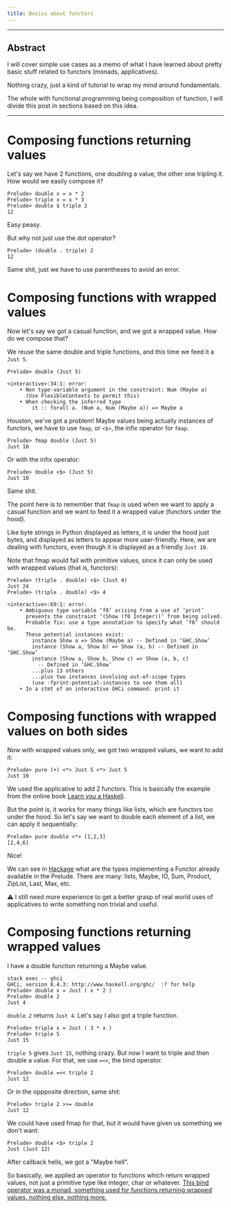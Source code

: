 ```yaml
---
title: Basics about functors
---
```



---
## Abstract

I will cover simple use cases as a memo of what I have learned about
pretty basic stuff related to functors (monads, applicatives).

Nothing crazy, just a kind of tutorial to wrap my mind around
fundamentals.

The whole with functional programming being composition of function, I
will divide this post in sections based on this idea.

---

# Composing functions returning values

Let's say we have 2 functions, one doubling a value, the other one
tripling it. How would we easily compose it?

```
Prelude> double x = x * 2
Prelude> triple x = x * 3
Prelude> double $ triple 2
12
```
Easy peasy.

But why not just use the dot operator?
```
Prelude> (double . triple) 2
12
```
Same shit, just we have to use parentheses to avoid an error.

# Composing functions with wrapped values

Now let's say we got a casual function, and we got a wrapped value. How do we compose that?

We reuse the same double and triple functions, and this time we feed it a `Just 5`.
```
Prelude> double (Just 5)

<interactive>:34:1: error:
    • Non type-variable argument in the constraint: Num (Maybe a)
      (Use FlexibleContexts to permit this)
    • When checking the inferred type
        it :: forall a. (Num a, Num (Maybe a)) => Maybe a
```

Houston, we've got a problem! Maybe values being actually instances of
functors, we have to use `fmap`, or `<$>`, the infix operator for
`fmap`.

```
Prelude> fmap double (Just 5)
Just 10
```

Or with the infix operator:
```
Prelude> double <$> (Just 5)
Just 10
```
Same shit.

The point here is to remember that `fmap` is used when we want to
apply a casual function and we want to feed it a wrapped value
(functors under the hood).

Like byte strings in Python displayed as letters, it is under the hood
just bytes, and displayed as letters to appear more
user-friendly. Here, we are dealing with functors, even though it is
displayed as a friendly `Just 10`.

Note that fmap would fail with primitive values, since it can only be
used with wrapped values (that is, functors):

```
Prelude> (triple . double) <$> (Just 4)
Just 24
Prelude> (triple . double) <$> 4

<interactive>:69:1: error:
    • Ambiguous type variable ‘f0’ arising from a use of ‘print’
      prevents the constraint ‘(Show (f0 Integer))’ from being solved.
      Probable fix: use a type annotation to specify what ‘f0’ should be.
      These potential instances exist:
        instance Show a => Show (Maybe a) -- Defined in ‘GHC.Show’
        instance (Show a, Show b) => Show (a, b) -- Defined in ‘GHC.Show’
        instance (Show a, Show b, Show c) => Show (a, b, c)
          -- Defined in ‘GHC.Show’
        ...plus 13 others
        ...plus two instances involving out-of-scope types
        (use -fprint-potential-instances to see them all)
    • In a stmt of an interactive GHCi command: print it

```

# Composing functions with wrapped values on both sides

Now with wrapped values only, we got two wrapped values, we want to add it:
```
Prelude> pure (+) <*> Just 5 <*> Just 5
Just 10
```

We used the applicative to add 2 functors. This is basically the
example from the online book [Learn you a
Haskell](http://learnyouahaskell.com/functors-applicative-functors-and-monoids).

But the point is, it works for many things like lists, which are
functors too under the hood. So let's say we want to double each
element of a list, we can apply it sequentially:

```
Prelude> pure double <*> [1,2,3]
[2,4,6]
```
Nice!

We can see in
[Hackage](http://hackage.haskell.org/package/base-4.11.0.0/docs/Prelude.html#g:10)
what are the types implementing a Functor already available in the
Prelude. There are many: lists, Maybe, IO, Sum, Product, ZipList,
Last, Max, etc.

:warning: I still need more experience to get a better grasp of real
world uses of applicatives to write something non trivial and useful.

# Composing functions returning wrapped values

I have a double function returning a Maybe value.
```
stack exec -- ghci
GHCi, version 8.4.3: http://www.haskell.org/ghc/  :? for help
Prelude> double x = Just ( x * 2 )
Prelude> double 2
Just 4
```
`double 2` returns `Just 4`. Let's say I also got a triple function.
```
Prelude> triple x = Just ( 3 * x )
Prelude> triple 5
Just 15
```

`triple 5` gives `Just 15`, nothing crazy. But now I want to triple
and then double a value. For that, we use `=<<`, the bind operator.

```
Prelude> double =<< triple 2
Just 12

```
Or in the oppposite direction, same shit:
```
Prelude> triple 2 >>= double
Just 12
```

We could have used fmap for that, but it would have given us something
we don't want:

```
Prelude> double <$> triple 2
Just (Just 12)
```
After callback hells, we got a "Maybe hell".

So basically, we applied an operator to functions which return wrapped
values, not just a primitive type like integer, char or
whatever. [This bind operator was a monad, something used for
functions returning wrapped values, nothing else, nothing
more.](http://adit.io/posts/2013-04-17-functors,_applicatives,_and_monads_in_pictures.html#monads)
